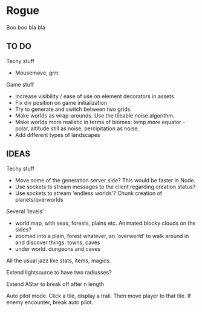 # Rogue

Boo boo bla bla

## TO DO

Techy stuff
- Mousemove, grrr. 

Game stuff
- Increase visibility / ease of use on element decorators in assets
- Fix div position on game initialization
- Try to generate and switch between two grids. 
- Make worlds as wrap-arounds. Use the tileable noise algorithm. 
- Make worlds more realistic in terms of biomes: temp more equator - polar, altitude still as noise, percipitation as noise. 
- Add different types of landscapes

## IDEAS

Techy stuff
- Move some of the generation server side? This would be faster in Node. 
- Use sockets to stream messages to the client regarding creation status?
- Use sockets to stream 'endless worlds'? Chunk creation of planets/overworlds

Several 'levels'
- world map, with seas, forests, plains etc. Animated blocky clouds on the sides?
- zoomed into a plain, forest whatever, an 'overworld' to walk around in and discover things. towns, caves
- under world. dungeons and caves

All the usual jazz like stats, items, magics.

Extend lightsource to have two radiusses?

Extend AStar to break off after n length

Auto pilot mode. Click a tile, display a trail. Then move player to that tile. If enemy encounter, break auto pilot.